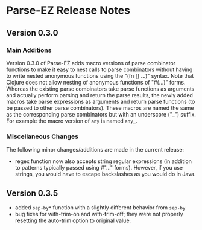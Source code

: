 # Parse-EZ Release Notes

## Version 0.3.0

### Main Additions
Version 0.3.0 of Parse-EZ adds macro versions of parse combinator functions
to make it easy to nest calls to parse combinators without having to write
nested anonymous functions using the "(fn [] ...)" syntax. Note that Clojure
does not allow nesting of anonymous functions of "#(...)" forms.  Whereas
the existing parse combinators take parse functions as arguments and actually
perform parsing and return the parse results, the newly added macros take 
parse expressions as arguments and return parse functions (to be passed 
to other parse combinators).  These macros are named the same as the 
corresponding parse combinators but with an underscore ("\_") suffix. For example
the macro version of `any` is named `any_`.

### Miscellaneous Changes

The following minor changes/additions are made in the current release:

- regex function now also accepts string regular expressions (in addition
  to patterns typically passed using #"..." forms).  However, if you use
  strings, you would have to escape backslashes as you would do in Java.

## Version 0.3.5

- added `sep-by*` function with a slightly different behavior from `sep-by`
- bug fixes for with-trim-on and with-trim-off; they were not properly resetting
  the auto-trim option to original value.
